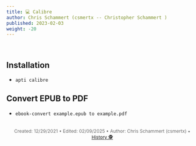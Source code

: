 ```yaml
---
title: 💻 Calibre
author: Chris Schammert (csmertx -- Christopher Schammert )
published: 2023-02-03
weight: -20
---
```


<!-- The content of this website was written by Christopher Schammert aka Chris Schammert -->

<br />

## Installation

- ```apti calibre```

## Convert EPUB to PDF

- ```ebook-convert example.epub to example.pdf```

<br />

<div style="text-align: center; font-size:12px; color:dimgray">
    Created: 12/29/2021 • Edited: 02/09/2025 • Author: Chris Schammert (csmertx) • 
    <a href="https://github.com/csmertx/csmertx.github.io/commits/main/content/Linux/Software/epub_to_pdf.md" 
       title="Github.com | csmertx \ csmertx.github.io \ commits \ main \ content \ Linux \ Software \ Calibre">
       History 🕵️
    </a>
</div>